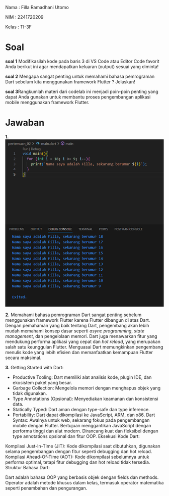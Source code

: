 Nama    : Filla Ramadhani Utomo

NIM     : 2241720209

Kelas   : TI-3F


# Soal 
**soal 1** Modifikasilah kode pada baris 3 di VS Code atau Editor Code favorit Anda berikut ini agar mendapatkan keluaran (output) sesuai yang diminta!

**soal 2** Mengapa sangat penting untuk memahami bahasa pemrograman Dart sebelum kita menggunakan framework Flutter ? Jelaskan!

**soal 3**Rangkumlah materi dari codelab ini menjadi poin-poin penting yang dapat Anda gunakan untuk membantu proses pengembangan aplikasi mobile menggunakan framework Flutter.

# Jawaban
**1.**
![Soal 1](./asset/soal1.png)

**2.** 
Memahami bahasa pemrograman Dart sangat penting sebelum menggunakan framework Flutter karena Flutter dibangun di atas Dart. Dengan pemahaman yang baik tentang Dart, pengembang akan lebih mudah memahami konsep dasar seperti *async programming*, *state management*, dan pengelolaan memori. Dart juga menawarkan fitur yang mendukung performa aplikasi yang cepat dan *hot reload*, yang merupakan salah satu keunggulan Flutter. Menguasai Dart memungkinkan pengembang menulis kode yang lebih efisien dan memanfaatkan kemampuan Flutter secara maksimal.

**3.** 
Getting Started with Dart:
- Productive Tooling: Dart memiliki alat analisis kode, plugin IDE, dan ekosistem paket yang besar.
- Garbage Collection: Mengelola memori dengan menghapus objek yang tidak digunakan.
- Type Annotations (Opsional): Menyediakan keamanan dan konsistensi data.
- Statically Typed: Dart aman dengan type-safe dan type inference.
- Portability: Dart dapat dikompilasi ke JavaScript, ARM, dan x86. Dart Syntax:
Awalnya untuk web, sekarang fokus pada pengembangan mobile dengan Flutter. Bertujuan menggantikan JavaScript dengan performa tinggi dan alat modern. Dirancang kuat dan fleksibel dengan type annotations opsional dan fitur OOP. Eksekusi Kode Dart:

Kompilasi Just-In-Time (JIT): Kode dikompilasi saat dibutuhkan, digunakan selama pengembangan dengan fitur seperti debugging dan hot reload. Kompilasi Ahead-Of-Time (AOT): Kode dikompilasi sebelumnya untuk performa optimal, tetapi fitur debugging dan hot reload tidak tersedia. Struktur Bahasa Dart:

Dart adalah bahasa OOP yang berbasis objek dengan fields dan methods. Operator adalah metode khusus dalam kelas, termasuk operator matematika seperti penambahan dan pengurangan.
